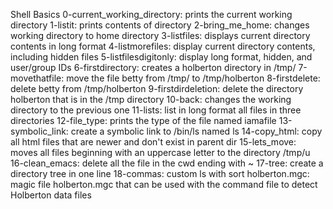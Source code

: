 Shell Basics
0-current_working_directory: prints the current working directory
1-listit: prints contents of directory
2-bring_me_home: changes working directory to home directory
3-listfiles: displays current directory contents in long format
4-listmorefiles: display current directory contents, including hidden files
5-listfilesdigitonly: display long format, hidden, and user/group IDs
6-firstdirectory: creates a holberton directory in /tmp/
7-movethatfile: move the file betty from /tmp/ to /tmp/holberton
8-firstdelete: delete betty from /tmp/holberton
9-firstdirdeletion: delete the directory holberton that is in the /tmp directory
10-back: changes the working directory to the previous one
11-lists: list in long format all files in three directories
12-file_type: prints the type of the file named iamafile
13-symbolic_link: create a symbolic link to /bin/ls named ls
14-copy_html: copy all html files that are newer and don't exist in parent dir
15-lets_move: moves all files beginning with an uppercase letter to the directory /tmp/u
16-clean_emacs: delete all the file in the cwd ending with ~
17-tree: create a directory tree in one line
18-commas: custom ls with sort
holberton.mgc: magic file holberton.mgc that can be used with the command file to detect Holberton data files
